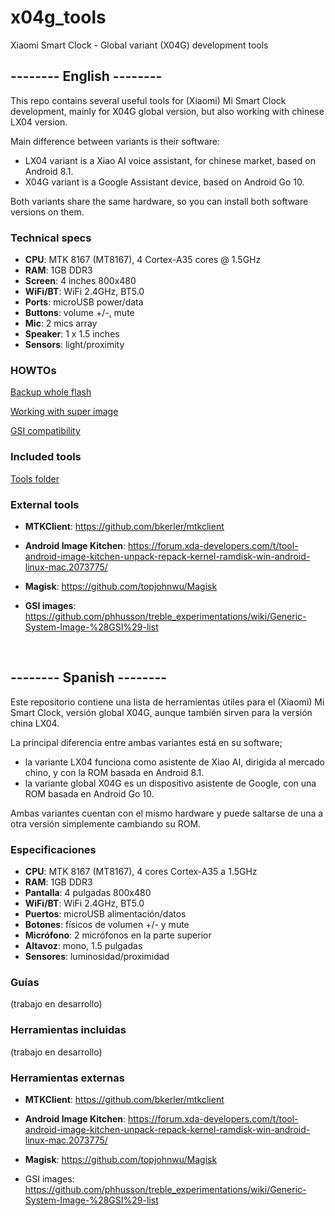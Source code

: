 # x04g_tools
Xiaomi Smart Clock - Global variant (X04G) development tools

## --------  English  --------

This repo contains several useful tools for (Xiaomi) Mi Smart Clock development, mainly for X04G global version, but also working with chinese LX04 version.

Main difference between variants is their software:

- LX04 variant is a Xiao AI voice assistant, for chinese market, based on Android 8.1.
- X04G variant is a Google Assistant device, based on Android Go 10.

Both variants share the same hardware, so you can install both software versions on them.

### Technical specs

- **CPU**: MTK 8167 (MT8167), 4 Cortex-A35 cores @ 1.5GHz
- **RAM**: 1GB DDR3
- **Screen**: 4 inches 800x480
- **WiFi/BT**: WiFi 2.4GHz, BT5.0
- **Ports**: microUSB power/data
- **Buttons**: volume +/-, mute
- **Mic**: 2 mics array
- **Speaker**: 1 x 1.5 inches
- **Sensors**: light/proximity

### HOWTOs

[Backup whole flash](howtos/BackupFlash.md)

[Working with super image](howtos/UnpackRepackSuper.md)

[GSI compatibility](howtos/WorkingWithGSI.md)

### Included tools

[Tools folder](tools)

### External tools

- **MTKClient**: https://github.com/bkerler/mtkclient

- **Android Image Kitchen**: https://forum.xda-developers.com/t/tool-android-image-kitchen-unpack-repack-kernel-ramdisk-win-android-linux-mac.2073775/

- **Magisk**: https://github.com/topjohnwu/Magisk

- **GSI images**: https://github.com/phhusson/treble_experimentations/wiki/Generic-System-Image-%28GSI%29-list

<br>

## --------  Spanish  --------

Este repositorio contiene una lista de herramientas útiles para el (Xiaomi) Mi Smart Clock, versión global X04G, aunque también sirven para la versión china LX04.

La principal diferencia entre ambas variantes está en su software;
- la variante LX04 funciona como asistente de Xiao AI, dirigida al mercado chino, y con la ROM basada en Android 8.1.
- la variante global X04G es un dispositivo asistente de Google, con una ROM basada en Android Go 10.

Ambas variantes cuentan con el mismo hardware y puede saltarse de una a otra versión simplemente cambiando su ROM.

### Especificaciones

- **CPU**: MTK 8167 (MT8167), 4 cores Cortex-A35 a 1.5GHz
- **RAM**: 1GB DDR3
- **Pantalla**: 4 pulgadas 800x480
- **WiFi/BT**: WiFi 2.4GHz, BT5.0
- **Puertos**: microUSB alimentación/datos
- **Botones**: físicos de volumen +/- y mute
- **Micrófono**: 2 micrófonos en la parte superior
- **Altavoz**: mono, 1.5 pulgadas
- **Sensores**: luminosidad/proximidad

### Guías

(trabajo en desarrollo)

### Herramientas incluidas

(trabajo en desarrollo)

### Herramientas externas

- **MTKClient**: https://github.com/bkerler/mtkclient

- **Android Image Kitchen**: https://forum.xda-developers.com/t/tool-android-image-kitchen-unpack-repack-kernel-ramdisk-win-android-linux-mac.2073775/

- **Magisk**: https://github.com/topjohnwu/Magisk

- GSI images: https://github.com/phhusson/treble_experimentations/wiki/Generic-System-Image-%28GSI%29-list
